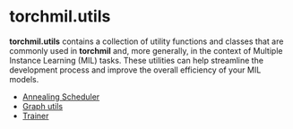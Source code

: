 # torchmil.utils

**torchmil.utils** contains a collection of utility functions and classes that are commonly used in **torchmil** and, more generally, in the context of Multiple Instance Learning (MIL) tasks. These utilities can help streamline the development process and improve the overall efficiency of your MIL models.

- [Annealing Scheduler](annealing_scheduler.md)
- [Graph utils](graph_utils.md)
- [Trainer](trainer.md)
